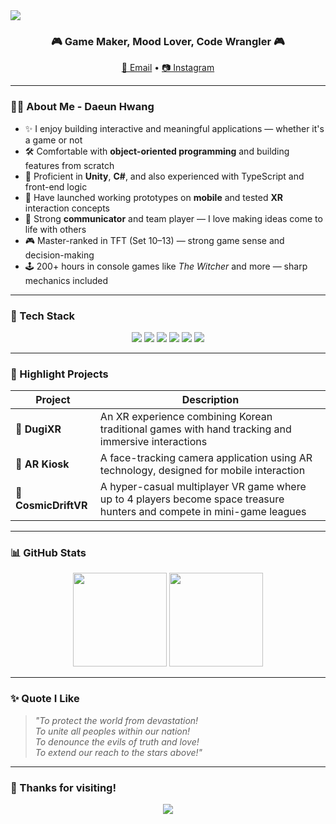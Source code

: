 <!-- 상단 배너 -->
<img src="https://capsule-render.vercel.app/api?type=waving&color=gradient&height=200&section=header&text=✨%20A%20Wild%20Developer%20Appeared!%20✨&fontSize=40&fontAlignY=35" />

<!-- 간단 소개 -->
<h3 align="center">🎮 Game Maker, Mood Lover, Code Wrangler 🎮</h3>

<p align="center">
  <a href="mailto:rrabbiitt@naver.com">📧 Email</a> •
  <a href="https://instagram.com/h_dawny0112" target="_blank">📷 Instagram</a>
</p>

---

### 👩‍💻 About Me - Daeun Hwang

- ✨ I enjoy building interactive and meaningful applications — whether it's a game or not  
- 🛠 Comfortable with **object-oriented programming** and building features from scratch  
- 🚀 Proficient in **Unity**, **C#**, and also experienced with TypeScript and front-end logic  
- 📱 Have launched working prototypes on **mobile** and tested **XR** interaction concepts  
- 🤝 Strong **communicator** and team player — I love making ideas come to life with others
- 🎮 Master-ranked in TFT (Set 10–13) — strong game sense and decision-making  
- 🕹️ 200+ hours in console games like *The Witcher* and more — sharp mechanics included
  

---

### 🧰 Tech Stack

<p align="center">
  <img src="https://img.shields.io/badge/Unity-100000?style=for-the-badge&logo=unity&logoColor=white"/>
  <img src="https://img.shields.io/badge/C%23-239120?style=for-the-badge&logo=c-sharp&logoColor=white"/>
  <img src="https://img.shields.io/badge/JavaScript-F7DF1E?style=for-the-badge&logo=javascript&logoColor=black"/>
  <img src="https://img.shields.io/badge/TypeScript-3178C6?style=for-the-badge&logo=typescript&logoColor=white"/>
  <img src="https://img.shields.io/badge/HTML5-E34F26?style=for-the-badge&logo=html5&logoColor=white"/>
  <img src="https://img.shields.io/badge/C++-00599C?style=for-the-badge&logo=c%2B%2B&logoColor=white"/>
</p>


---

### 🧩 Highlight Projects

| Project | Description |
|--------|-------------|
| 🏹 **DugiXR** | An XR experience combining Korean traditional games with hand tracking and immersive interactions |
| 📸 **AR Kiosk** | A face-tracking camera application using AR technology, designed for mobile interaction |
| 🚀 **CosmicDriftVR** | A hyper-casual multiplayer VR game where up to 4 players become space treasure hunters and compete in mini-game leagues |

---

### 📊 GitHub Stats

<p align="center">
  <img src="https://github-readme-stats.vercel.app/api?username=rrabbiitt&show_icons=true&theme=tokyonight" height="150" />
  <img src="https://github-readme-stats.vercel.app/api/top-langs/?username=rrabbiitt&layout=compact&theme=tokyonight" height="150"/>
</p>

---

### ✨ Quote I Like

> _"To protect the world from devastation!  
To unite all peoples within our nation!  
To denounce the evils of truth and love!  
To extend our reach to the stars above!"_

---

### 🙌 Thanks for visiting!

<p align="center">
  <img src="https://capsule-render.vercel.app/api?type=waving&color=gradient&height=100&section=footer"/>
</p>
